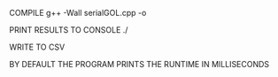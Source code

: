 COMPILE
g++ -Wall serialGOL.cpp -o <exe-file> 

PRINT RESULTS TO CONSOLE 
./<exe-file> <grid-dimensions>

WRITE TO CSV



BY DEFAULT THE PROGRAM PRINTS THE RUNTIME IN MILLISECONDS 